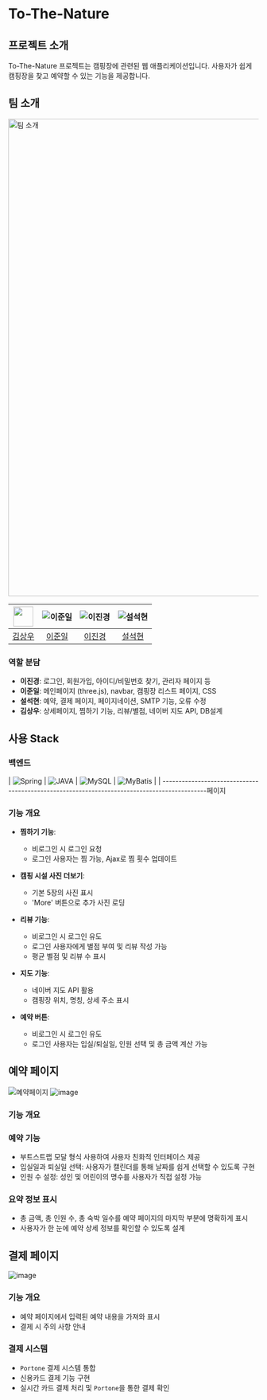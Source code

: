 # To-The-Nature

## 프로젝트 소개
To-The-Nature 프로젝트는 캠핑장에 관련된 웹 애플리케이션입니다. 사용자가 쉽게 캠핑장을 찾고 예약할 수 있는 기능을 제공합니다.

## 팀 소개
<img width="959" alt="팀 소개" src="https://github.com/xiexiehanoi/To-The-Nature/assets/123315364/98e4186c-6841-4618-9eb0-9319352ecc8c">



| <img src="https://github.com/xiexiehanoi/To-The-Nature/assets/123315364/d03cfffe-1db3-4a25-a287-615b9a872f36" width="40"> | ![이준일](https://github.com/GaleRhee.png?size=40) | ![이진경](https://github.com/w0wjk13.png?size=40) | ![설석현](https://github.com/tjftjrgus777.png?size=40) |
|:----------------------------------------------------------------------------------------------------------------------:|:------------------------------------------------:|:------------------------------------------------:|:----------------------------------------------------:|
| [김상우](https://github.com/xiexiehanoi)                                                                                | [이준일](https://github.com/GaleRhee)             | [이진경](https://github.com/w0wjk13)               | [설석현](https://github.com/tjftjrgus777)             |



### 역할 분담
- **이진경**: 로그인, 회원가입, 아이디/비밀번호 찾기, 관리자 페이지 등
- **이준일**: 메인페이지 (three.js), navbar, 캠핑장 리스트 페이지, CSS
- **설석현**: 예약, 결제 페이지, 페이지네이션, SMTP 기능, 오류 수정
- **김상우**: 상세페이지, 찜하기 기능, 리뷰/별점, 네이버 지도 API, DB설계

## 사용 Stack

### 백엔드
| ![Spring](https://img.shields.io/badge/Spring-6DB33F?style=for-the-badge&logo=spring&logoColor=white) | ![JAVA](https://img.shields.io/badge/Java-007396?style=for-the-badge&logo=java&logoColor=white) | ![MySQL](https://img.shields.io/badge/MySQL-4479A1?style=for-the-badge&logo=mysql&logoColor=white) | ![MyBatis](https://img.shields.io/badge/MyBatis-FF0000?style=for-the-badge&logo=mybatis&logoColor=white) |
| --------------------------------------------------------------------------------------------페이지

### 기능 개요

- **찜하기 기능**: 
  - 비로그인 시 로그인 요청
  - 로그인 사용자는 찜 가능, Ajax로 찜 횟수 업데이트

- **캠핑 시설 사진 더보기**: 
  - 기본 5장의 사진 표시
  - 'More' 버튼으로 추가 사진 로딩

- **리뷰 기능**: 
  - 비로그인 시 로그인 유도
  - 로그인 사용자에게 별점 부여 및 리뷰 작성 가능
  - 평균 별점 및 리뷰 수 표시

- **지도 기능**: 
  - 네이버 지도 API 활용
  - 캠핑장 위치, 명칭, 상세 주소 표시

- **예약 버튼**: 
  - 비로그인 시 로그인 유도
  - 로그인 사용자는 입실/퇴실일, 인원 선택 및 총 금액 계산 가능

## 예약 페이지
![예약페이지](https://github.com/xiexiehanoi/To-The-Nature/assets/123315364/cf7a92f6-3937-4d80-a61e-2939f2a73631)
![image](https://github.com/xiexiehanoi/To-The-Nature/assets/123315364/327d5d47-e435-4e61-8f3d-8e9e0311ddaf)

### 기능 개요

### 예약 기능
- 부트스트랩 모달 형식 사용하여 사용자 친화적 인터페이스 제공
- 입실일과 퇴실일 선택: 사용자가 캘린더를 통해 날짜를 쉽게 선택할 수 있도록 구현
- 인원 수 설정: 성인 및 어린이의 명수를 사용자가 직접 설정 가능

### 요약 정보 표시
- 총 금액, 총 인원 수, 총 숙박 일수를 예약 페이지의 마지막 부분에 명확하게 표시
- 사용자가 한 눈에 예약 상세 정보를 확인할 수 있도록 설계

## 결제 페이지
![image](https://github.com/xiexiehanoi/To-The-Nature/assets/123315364/5237bfb5-b19d-4e9f-a3c0-c6dce73a202e)

### 기능 개요
- 예약 페이지에서 입력된 예약 내용을 가져와 표시
- 결제 시 주의 사항 안내

### 결제 시스템
- `Portone` 결제 시스템 통합
- 신용카드 결제 기능 구현
- 실시간 카드 결제 처리 및 `Portone`을 통한 결제 확인
